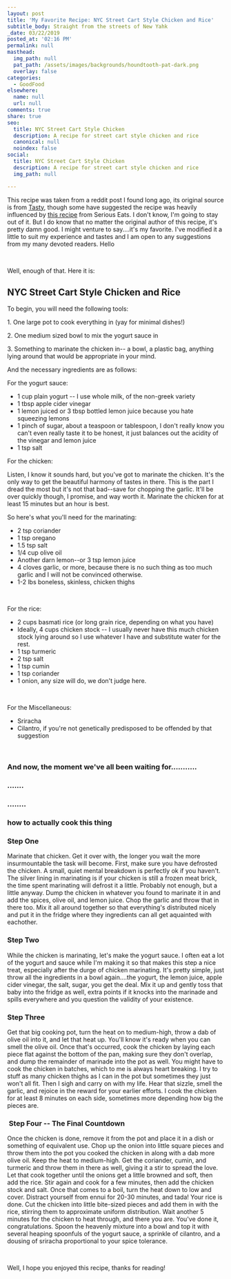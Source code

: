 ```yaml
---
layout: post
title: 'My Favorite Recipe: NYC Street Cart Style Chicken and Rice'
subtitle_body: Straight from the streets of New Yahk
_date: 03/22/2019
posted_at: '02:16 PM'
permalink: null
masthead:
  img_path: null
  pat_path: /assets/images/backgrounds/houndtooth-pat-dark.png
  overlay: false
categories:
  - GoodFood
elsewhere:
  name: null
  url: null
comments: true
share: true
seo:
  title: NYC Street Cart Style Chicken
  description: A recipe for street cart style chicken and rice
  canonical: null
  noindex: false
social:
  title: NYC Street Cart Style Chicken
  description: A recipe for street cart style chicken and rice
  img_path: null

---
```

<p>This recipe was taken from a reddit post I found long ago, its original source is from <a href="https://www.buzzfeed.com/emilyhorng/travel-to-new-york-city-without-leaving-your-house-with-this">Tasty</a>, though some have suggested the recipe was heavily influenced by <a href="https://www.seriouseats.com/recipes/2011/12/serious-eats-halal-cart-style-chicken-and-rice-white-sauce-recipe.html">this recipe</a> from Serious Eats. I don't know, I'm going to stay out of it. But I do know that no matter the original author of this recipe, it's pretty damn good. I might venture to say....it's my favorite. I've modified it a little to suit my experience and tastes and I am open to any suggestions from my many devoted readers. Hello</p>
<p>&nbsp;</p>
<p>Well, enough of that. Here it is:</p>
<h2>NYC Street Cart Style Chicken and Rice</h2>
<p>To begin, you will need the following tools:</p>
<p>1. One large pot to cook everything in (yay for minimal dishes!)</p>
<p>2. One medium sized bowl to mix the yogurt sauce in</p>
<p>3. Something to marinate the chicken in-- a bowl, a plastic bag, anything lying around that would be appropriate in your mind.</p>
<p>And the necessary ingredients are as follows:</p>
<p>For the yogurt sauce:</p>
<ul>
<li>1 cup plain yogurt -- I use whole milk, of the non-greek variety</li>
<li>1 tbsp apple cider vinegar</li>
<li>1 lemon juiced or 3 tbsp bottled lemon juice because you hate squeezing lemons</li>
<li>1 pinch of sugar, about a teaspoon or tablespoon, I don't really know you can't even really taste it to be honest, it just balances out the acidity of the vinegar and lemon juice</li>
<li>1 tsp salt</li>
</ul>
<p>For the chicken:</p>
<p>Listen, I know it sounds hard, but you've got to marinate the chicken. It's the only way to get the beautiful harmony of tastes in there. This is the part I dread the most but it's not that bad--save for chopping the garlic. It'll be over quickly though, I promise, and way worth it. Marinate the chicken for at least 15 minutes but an hour is best.</p>
<p>So here's what you'll need for the marinating:</p>
<ul>
<li>2 tsp coriander</li>
<li>1 tsp oregano</li>
<li>1.5 tsp salt</li>
<li>1/4 cup olive oil</li>
<li>Another darn lemon--or 3 tsp lemon juice</li>
<li>4 cloves garlic, or more, because there is no such thing as too much garlic and I will not be convinced otherwise.</li>
<li>1-2 lbs boneless, skinless, chicken thighs</li>
</ul>
<p>&nbsp;</p>
<p>For the rice:</p>
<ul>
<li>2 cups basmati rice (or long grain rice, depending on what you have)</li>
<li>Ideally, 4 cups chicken stock -- I usually never have this much chicken stock lying around so I use whatever I have and substitute water for the rest.</li>
<li>1 tsp turmeric</li>
<li>2 tsp salt</li>
<li>1 tsp cumin</li>
<li>1 tsp coriander</li>
<li>1 onion, any size will do, we don't judge here.</li>
</ul>
<p>&nbsp;</p>
<p>For the Miscellaneous:</p>
<ul>
<li>Sriracha</li>
<li>Cilantro, if you're not genetically predisposed to be offended by that suggestion</li>
</ul>
<p>&nbsp;</p>
<h3>And now, the moment we've all been waiting for...........</h3>
<h3>.......</h3>
<h3>........</h3>
<h3>how to actually cook this thing</h3>
<h3>Step One</h3>
<p>Marinate that chicken. Get it over with, the longer you wait the more insurmountable the task will become. First, make sure you have defrosted the chicken. A small, quiet mental breakdown is perfectly ok if you haven't. The silver lining in marinating is if your chicken is still a frozen meat brick, the time spent marinating will defrost it a little. Probably not enough, but a little anyway. Dump the chicken in whatever you found to marinate it in and add the spices, olive oil, and lemon juice. Chop the garlic and throw that in there too. Mix it all around together so that everything's distributed nicely and put it in the fridge where they ingredients can all get aquainted with eachother.</p>
<h3>Step Two</h3>
<p>While the chicken is marinating, let's make the yogurt sauce. I often eat a lot of the yogurt and sauce while I'm making it so that makes this step a nice treat, especially after the durge of chicken marinating. It's pretty simple, just throw all the ingredients in a bowl again....the yogurt, the lemon juice, apple cider vinegar, the salt, sugar, you get the deal. Mix it up and gently toss that baby into the fridge as well, extra points if it knocks into the marinade and spills everywhere and you question the validity of your existence.</p>
<h3>Step Three</h3>
<p>Get that big cooking pot, turn the heat on to medium-high, throw a dab of olive oil into it, and let that heat up. You'll know it's ready when you can smell the olive oil. Once that's occurred, cook the chicken by laying each piece flat against the bottom of the pan, making sure they don't overlap, and dump the remainder of marinade into the pot as well. You might have to cook the chicken in batches, which to me is always heart breaking. I try to stuff as many chicken thighs as I can in the pot but sometimes they just won't all fit. Then I sigh and carry on with my life. Hear that sizzle, smell the garlic, and rejoice in the reward for your earlier efforts. I cook the chicken for at least 8 minutes on each side, sometimes more depending how big the pieces are.&nbsp;</p>
<h3>&nbsp;Step Four -- The Final Countdown</h3>
<p>Once the chicken is done, remove it from the pot and place it in a dish or something of equivalent use. Chop up the onion into little square pieces and throw them into the pot you cooked the chicken in along with a dab more olive oil. Keep the heat to medium-high. Get the coriander, cumin, and turmeric and throw them in there as well, giving it a stir to spread the love. Let that cook together until the onions get a little browned and soft, then add the rice. Stir again and cook for a few minutes, then add the chicken stock and salt. Once that comes to a boil, turn the heat down to low and cover. Distract yourself from ennui for 20-30 minutes, and tada! Your rice is done. Cut the chicken into little bite-sized pieces and add them in with the rice, stirring them to approximate uniform distribution. Wait another 5 minutes for the chicken to heat through, and there you are. You've done it, congratulations. Spoon the heavenly mixture into a bowl and top it with several heaping spoonfuls of the yogurt sauce, a sprinkle of cilantro, and a dousing of sriracha proportional to your spice tolerance.&nbsp;</p>
<p>&nbsp;</p>
<p>Well, I hope you enjoyed this recipe, thanks for reading!</p>
<p>&nbsp;</p>
